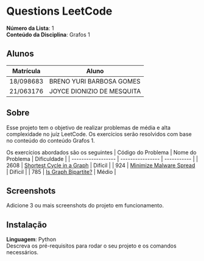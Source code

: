 # Questions LeetCode

**Número da Lista**: 1<br>
**Conteúdo da Disciplina**: Grafos 1<br>

## Alunos
|Matrícula | Aluno |
| -- | -- |
| 18/098683  |  BRENO YURI BARBOSA GOMES |
| 21/063176  |  JOYCE DIONIZIO DE MESQUITA |

## Sobre 
Esse projeto tem o objetivo de realizar problemas de média e alta complexidade no juíz LeetCode. Os exercícios serão resolvidos com base no conteúdo do conteúdo Grafos 1.

Os exercícios abordados são os seguintes
| Código do Problema | Nome do Problema | Dificuldade |
| ------------------ | ---------------- | ----------- |
| 2608 | [Shortest Cycle in a Graph](https://leetcode.com/problems/shortest-cycle-in-a-graph/description/) | Difícil |
| 924 | [Minimize Malware Spread](https://leetcode.com/problems/minimize-malware-spread/description/) | Difícil |
| 785 | [Is Graph Bipartite?](https://leetcode.com/problems/is-graph-bipartite/description/) | Médio |

## Screenshots
Adicione 3 ou mais screenshots do projeto em funcionamento.

## Instalação 
**Linguagem**: Python<br>
Descreva os pré-requisitos para rodar o seu projeto e os comandos necessários.



